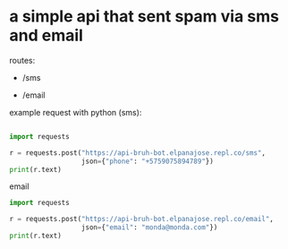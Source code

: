 <h1>a simple api that sent spam via sms and email</h1>

routes:

- /sms

- /email


example request with python (sms):

```py

import requests

r = requests.post("https://api-bruh-bot.elpanajose.repl.co/sms",
                  json={"phone": "+5759075894789"})
print(r.text)
```

email

```py
import requests

r = requests.post("https://api-bruh-bot.elpanajose.repl.co/email",
                  json={"email": "monda@monda.com"})
print(r.text)
```




